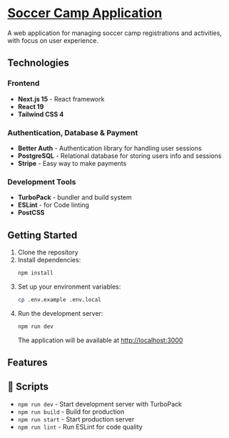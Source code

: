 # [Soccer Camp Application](https://soccer-camp.vercel.app/)

A web application for managing soccer camp registrations and activities, with focus on user experience.

## Technologies

### Frontend
- **Next.js 15** - React framework
- **React 19**
- **Tailwind CSS 4** 

### Authentication, Database & Payment
- **Better Auth** - Authentication library for handling user sessions
- **PostgreSQL** - Relational database for storing users info and sessions
- **Stripe** - Easy way to make payments

### Development Tools
- **TurboPack** - bundler and build system
- **ESLint** - for Code linting 
- **PostCSS** 

## Getting Started

1. Clone the repository
2. Install dependencies:
   ```bash
   npm install
   ```
3. Set up your environment variables:
   ```bash
   cp .env.example .env.local
   ```
4. Run the development server:
   ```bash
   npm run dev
   ```
   The application will be available at [http://localhost:3000](http://localhost:3000)

## Features


## 📝 Scripts

- `npm run dev` - Start development server with TurboPack
- `npm run build` - Build for production
- `npm run start` - Start production server
- `npm run lint` - Run ESLint for code quality

